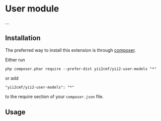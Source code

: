 User module
===========
...

Installation
------------

The preferred way to install this extension is through [composer](http://getcomposer.org/download/).

Either run

```
php composer.phar require --prefer-dist yii2cmf/yii2-user-models "*"
```

or add

```
"yii2cmf/yii2-user-models": "*"
```

to the require section of your `composer.json` file.


Usage
-----
